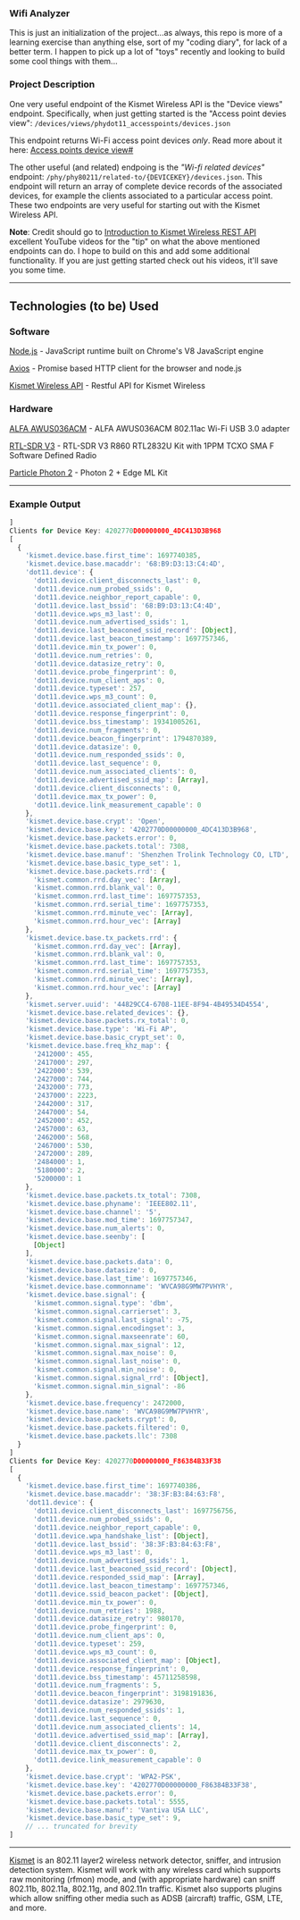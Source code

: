 ### Wifi Analyzer

This is just an initialization of the project...as always, this repo is more of a learning exercise than anything else, sort of my "coding diary", for lack of a better term. I happen to pick up a lot of "toys" recently and looking to build some cool things with them...

### Project Description

One very useful endpoint of the Kismet Wireless API is the "Device views" endpoint. Specifically, when just getting started is the "Access point devies view":
`/devices/views/phydot11_accesspoints/devices.json`

This endpoint returns Wi-Fi access point devices _only_. Read more about it here: [Access points device view#](https://www.kismetwireless.net/docs/api/wifi_dot11/#access-points-device-view)

The other useful (and related) endpoing is the _"Wi-fi related devices"_ endpoint: `/phy/phy80211/related-to/{DEVICEKEY}/devices.json`. This endpoint will return an array of complete device records of the associated devices, for example the clients associated to a particular access point. These two endpoints are very useful for starting out with the Kismet Wireless API.

**Note**: Credit should go to [Introduction to Kismet Wireless REST API](https://www.youtube.com/watch?v=3LJo4RPT9JE) excellent YouTube videos for the "tip" on what the above mentioned endpoints can do. I hope to build on this and add some additional functionality. If you are just getting started check out his videos, it'll save you some time.

---

## Technologies (to be) Used

### Software

[Node.js](https://nodejs.org/en/) - JavaScript runtime built on Chrome's V8 JavaScript engine

[Axios](https://axios-http.com) - Promise based HTTP client for the browser and node.js

[Kismet Wireless API](https://www.kismetwireless.net/docs/api) - Restful API for Kismet Wireless

### Hardware

[ALFA AWUS036ACM](https://www.amazon.com/Network-AWUS036ACM-Long-Range-Wide-Coverage-High-Sensitivity/dp/B08BJS8FXD) - ALFA AWUS036ACM 802.11ac Wi-Fi USB 3.0 adapter

[RTL-SDR V3](https://www.amazon.com/dp/B0BMKB3L47?th=1) - RTL-SDR V3 R860 RTL2832U Kit with 1PPM TCXO SMA F Software Defined Radio

[Particle Photon 2](https://store.particle.io/collections/wifi/products/photon-2-edge-ml-kit) - Photon 2 + Edge ML Kit

---

### Example Output
```js
]
Clients for Device Key: 4202770D00000000_4DC413D3B968
[
  {
    'kismet.device.base.first_time': 1697740385,
    'kismet.device.base.macaddr': '68:B9:D3:13:C4:4D',
    'dot11.device': {
      'dot11.device.client_disconnects_last': 0,
      'dot11.device.num_probed_ssids': 0,
      'dot11.device.neighbor_report_capable': 0,
      'dot11.device.last_bssid': '68:B9:D3:13:C4:4D',
      'dot11.device.wps_m3_last': 0,
      'dot11.device.num_advertised_ssids': 1,
      'dot11.device.last_beaconed_ssid_record': [Object],
      'dot11.device.last_beacon_timestamp': 1697757346,
      'dot11.device.min_tx_power': 0,
      'dot11.device.num_retries': 0,
      'dot11.device.datasize_retry': 0,
      'dot11.device.probe_fingerprint': 0,
      'dot11.device.num_client_aps': 0,
      'dot11.device.typeset': 257,
      'dot11.device.wps_m3_count': 0,
      'dot11.device.associated_client_map': {},
      'dot11.device.response_fingerprint': 0,
      'dot11.device.bss_timestamp': 19341005261,
      'dot11.device.num_fragments': 0,
      'dot11.device.beacon_fingerprint': 1794870389,
      'dot11.device.datasize': 0,
      'dot11.device.num_responded_ssids': 0,
      'dot11.device.last_sequence': 0,
      'dot11.device.num_associated_clients': 0,
      'dot11.device.advertised_ssid_map': [Array],
      'dot11.device.client_disconnects': 0,
      'dot11.device.max_tx_power': 0,
      'dot11.device.link_measurement_capable': 0
    },
    'kismet.device.base.crypt': 'Open',
    'kismet.device.base.key': '4202770D00000000_4DC413D3B968',
    'kismet.device.base.packets.error': 0,
    'kismet.device.base.packets.total': 7308,
    'kismet.device.base.manuf': 'Shenzhen Trolink Technology CO, LTD',
    'kismet.device.base.basic_type_set': 1,
    'kismet.device.base.packets.rrd': {
      'kismet.common.rrd.day_vec': [Array],
      'kismet.common.rrd.blank_val': 0,
      'kismet.common.rrd.last_time': 1697757353,
      'kismet.common.rrd.serial_time': 1697757353,
      'kismet.common.rrd.minute_vec': [Array],
      'kismet.common.rrd.hour_vec': [Array]
    },
    'kismet.device.base.tx_packets.rrd': {
      'kismet.common.rrd.day_vec': [Array],
      'kismet.common.rrd.blank_val': 0,
      'kismet.common.rrd.last_time': 1697757353,
      'kismet.common.rrd.serial_time': 1697757353,
      'kismet.common.rrd.minute_vec': [Array],
      'kismet.common.rrd.hour_vec': [Array]
    },
    'kismet.server.uuid': '44829CC4-6708-11EE-8F94-4B49534D4554',
    'kismet.device.base.related_devices': {},
    'kismet.device.base.packets.rx_total': 0,
    'kismet.device.base.type': 'Wi-Fi AP',
    'kismet.device.base.basic_crypt_set': 0,
    'kismet.device.base.freq_khz_map': {
      '2412000': 455,
      '2417000': 297,
      '2422000': 539,
      '2427000': 744,
      '2432000': 773,
      '2437000': 2223,
      '2442000': 317,
      '2447000': 54,
      '2452000': 452,
      '2457000': 63,
      '2462000': 568,
      '2467000': 530,
      '2472000': 289,
      '2484000': 1,
      '5180000': 2,
      '5200000': 1
    },
    'kismet.device.base.packets.tx_total': 7308,
    'kismet.device.base.phyname': 'IEEE802.11',
    'kismet.device.base.channel': '5',
    'kismet.device.base.mod_time': 1697757347,
    'kismet.device.base.num_alerts': 0,
    'kismet.device.base.seenby': [
      [Object]
    ],
    'kismet.device.base.packets.data': 0,
    'kismet.device.base.datasize': 0,
    'kismet.device.base.last_time': 1697757346,
    'kismet.device.base.commonname': 'WVCA98G9MW7PVHYR',
    'kismet.device.base.signal': {
      'kismet.common.signal.type': 'dbm',
      'kismet.common.signal.carrierset': 3,
      'kismet.common.signal.last_signal': -75,
      'kismet.common.signal.encodingset': 3,
      'kismet.common.signal.maxseenrate': 60,
      'kismet.common.signal.max_signal': 12,
      'kismet.common.signal.max_noise': 0,
      'kismet.common.signal.last_noise': 0,
      'kismet.common.signal.min_noise': 0,
      'kismet.common.signal.signal_rrd': [Object],
      'kismet.common.signal.min_signal': -86
    },
    'kismet.device.base.frequency': 2472000,
    'kismet.device.base.name': 'WVCA98G9MW7PVHYR',
    'kismet.device.base.packets.crypt': 0,
    'kismet.device.base.packets.filtered': 0,
    'kismet.device.base.packets.llc': 7308
  }
]
Clients for Device Key: 4202770D00000000_F86384B33F38
[
  {
    'kismet.device.base.first_time': 1697740386,
    'kismet.device.base.macaddr': '38:3F:B3:84:63:F8',
    'dot11.device': {
      'dot11.device.client_disconnects_last': 1697756756,
      'dot11.device.num_probed_ssids': 0,
      'dot11.device.neighbor_report_capable': 0,
      'dot11.device.wpa_handshake_list': [Object],
      'dot11.device.last_bssid': '38:3F:B3:84:63:F8',
      'dot11.device.wps_m3_last': 0,
      'dot11.device.num_advertised_ssids': 1,
      'dot11.device.last_beaconed_ssid_record': [Object],
      'dot11.device.responded_ssid_map': [Array],
      'dot11.device.last_beacon_timestamp': 1697757346,
      'dot11.device.ssid_beacon_packet': [Object],
      'dot11.device.min_tx_power': 0,
      'dot11.device.num_retries': 1988,
      'dot11.device.datasize_retry': 980170,
      'dot11.device.probe_fingerprint': 0,
      'dot11.device.num_client_aps': 0,
      'dot11.device.typeset': 259,
      'dot11.device.wps_m3_count': 0,
      'dot11.device.associated_client_map': [Object],
      'dot11.device.response_fingerprint': 0,
      'dot11.device.bss_timestamp': 45711258598,
      'dot11.device.num_fragments': 5,
      'dot11.device.beacon_fingerprint': 3198191836,
      'dot11.device.datasize': 2979630,
      'dot11.device.num_responded_ssids': 1,
      'dot11.device.last_sequence': 0,
      'dot11.device.num_associated_clients': 14,
      'dot11.device.advertised_ssid_map': [Array],
      'dot11.device.client_disconnects': 2,
      'dot11.device.max_tx_power': 0,
      'dot11.device.link_measurement_capable': 0
    },
    'kismet.device.base.crypt': 'WPA2-PSK',
    'kismet.device.base.key': '4202770D00000000_F86384B33F38',
    'kismet.device.base.packets.error': 0,
    'kismet.device.base.packets.total': 5555,
    'kismet.device.base.manuf': 'Vantiva USA LLC',
    'kismet.device.base.basic_type_set': 9,
    // ... truncated for brevity
]
```

---

[Kismet](https://www.kismetwireless.net) is an 802.11 layer2 wireless network detector, sniffer, and intrusion detection system. Kismet will work with any wireless card which supports raw monitoring (rfmon) mode, and (with appropriate hardware) can sniff 802.11b, 802.11a, 802.11g, and 802.11n traffic. Kismet also supports plugins which allow sniffing other media such as ADSB (aircraft) traffic, GSM, LTE, and more.


